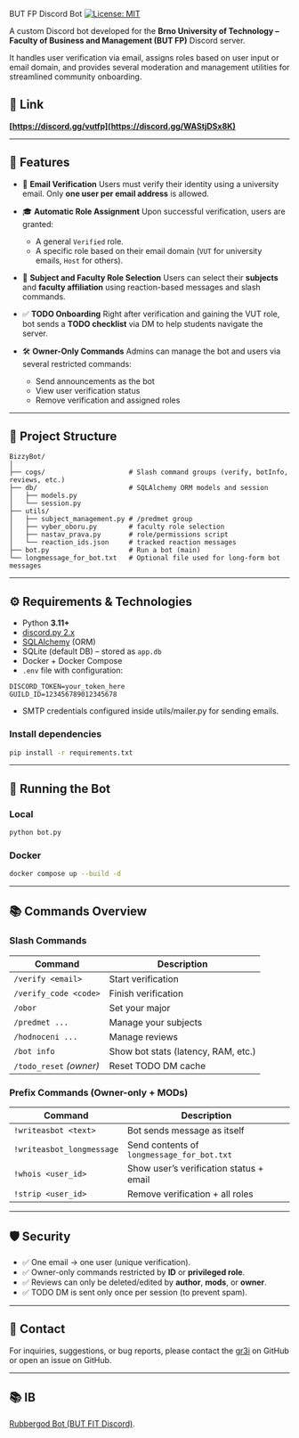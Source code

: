  BUT FP Discord Bot [![License: MIT](https://img.shields.io/badge/License-MIT-blue.svg)](https://opensource.org/licenses/MIT)

A custom Discord bot developed for the **Brno University of Technology – Faculty of Business and Management (BUT FP)** Discord server.

It handles user verification via email, assigns roles based on user input or email domain, and provides several moderation and management utilities for streamlined community onboarding.

## 🔗 Link 
**[https://discord.gg/vutfp](https://discord.gg/WAStjDSx8K)**

---

## 📌 Features

* 🔐 **Email Verification** 
  Users must verify their identity using a university email. Only **one user per email address** is allowed. 

* 🎓 **Automatic Role Assignment**
  Upon successful verification, users are granted:

  * A general `Verified` role.
  * A specific role based on their email domain (`VUT` for university emails, `Host` for others).

* 📘 **Subject and Faculty Role Selection**
  Users can select their **subjects** and **faculty affiliation** using reaction-based messages and slash commands.

* ✅ **TODO Onboarding** 
  Right after verification and gaining the VUT role, bot sends a **TODO checklist** via DM to help students navigate the server. 

* 🛠️ **Owner-Only Commands**
  Admins can manage the bot and users via several restricted commands:

  * Send announcements as the bot
  * View user verification status
  * Remove verification and assigned roles

---

## 📂 Project Structure

```
BizzyBot/
│
├── cogs/                     # Slash command groups (verify, botInfo, reviews, etc.)
├── db/                       # SQLAlchemy ORM models and session
│   ├── models.py
│   └── session.py
├── utils/
│   ├── subject_management.py # /predmet group
│   ├── vyber_oboru.py        # faculty role selection
│   ├── nastav_prava.py       # role/permissions script
│   └── reaction_ids.json     # tracked reaction messages
├── bot.py                    # Run a bot (main) 
└── longmessage_for_bot.txt   # Optional file used for long-form bot messages
```

---

## ⚙️ Requirements & Technologies

- Python **3.11+**
- [discord.py 2.x](https://discordpy.readthedocs.io/)
- [SQLAlchemy](https://www.sqlalchemy.org/) (ORM)
- SQLite (default DB) – stored as `app.db`
- Docker + Docker Compose
- `.env` file with configuration:

```env
DISCORD_TOKEN=your_token_here
GUILD_ID=123456789012345678
```

* SMTP credentials configured inside utils/mailer.py for sending emails.

### Install dependencies

```bash
pip install -r requirements.txt
```

---

## 🚀 Running the Bot

### Local
```bash
python bot.py
```

### Docker
```bash
docker compose up --build -d
```

---

## 📚 Commands Overview

### Slash Commands

| Command                   | Description                          |
| ------------------------- | ------------------------------------ |
| `/verify <email>`         | Start verification                   |
| `/verify_code <code>`     | Finish verification                  |
| `/obor`                   | Set your major                       |
| `/predmet ...`            | Manage your subjects                 |
| `/hodnoceni ...`          | Manage reviews                       |
| `/bot info`               | Show bot stats (latency, RAM, etc.)  |
| `/todo_reset` *(owner)*   | Reset TODO DM cache                  |

### Prefix Commands (Owner-only + MODs)

| Command                   | Description                                   |
| ------------------------- | --------------------------------------------- |
| `!writeasbot <text>`      | Bot sends message as itself                   |
| `!writeasbot_longmessage` | Send contents of `longmessage_for_bot.txt`    |
| `!whois <user_id>`        | Show user’s verification status + email       |
| `!strip <user_id>`        | Remove verification + all roles               |

---

## 🛡️ Security

* ✅ One email → one user (unique verification). 
* ✅ Owner-only commands restricted by **ID** or **privileged role**. 
* ✅ Reviews can only be deleted/edited by **author**, **mods**, or **owner**. 
* ✅ TODO DM is sent only once per session (to prevent spam). 

---

## 📩 Contact

For inquiries, suggestions, or bug reports, please contact the [gr3i](https://github.com/gr3i) on GitHub or open an issue on GitHub.

---

## 📚 IB

[Rubbergod Bot (BUT FIT Discord)](https://github.com/vutfitdiscord/rubbergod/tree/main). 

